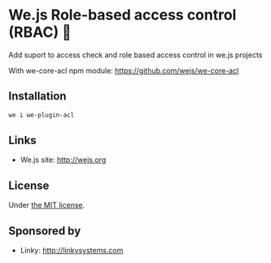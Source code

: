 # We.js Role-based access control (RBAC) :key:

Add suport to access check and role based access control in we.js projects

With we-core-acl npm module: https://github.com/wejs/we-core-acl

## Installation

```sh
we i we-plugin-acl
```

## Links

- We.js site: http://wejs.org

## License

Under [the MIT license](https://github.com/wejs/we/blob/master/LICENSE.md).

## Sponsored by

- Linky: http://linkysystems.com
